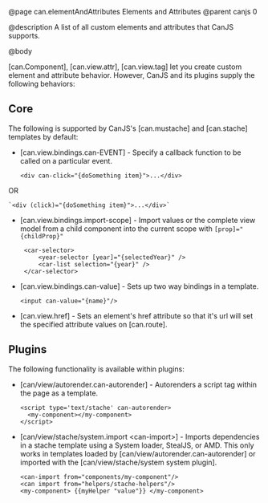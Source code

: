@page can.elementAndAttributes Elements and Attributes
@parent canjs 0

@description A list of all custom elements and attributes that CanJS supports.

@body

[can.Component], [can.view.attr], [can.view.tag] let you create custom element and
attribute behavior.  However, CanJS and its plugins supply the following behaviors:

## Core

The following is supported by CanJS's [can.mustache] and [can.stache] templates by default:

 - [can.view.bindings.can-EVENT] - Specify a callback function to be called on a particular event. 
 
	`<div can-click="{doSomething item}">...</div>`

  OR

	`<div (click)="{doSomething item}">...</div>`

 - [can.view.bindings.import-scope] - Import values or the complete view model from a child component into the current scope with `[prop]="{childProp}"`

   ```
	<car-selector>
		<year-selector [year]="{selectedYear}" />
		<car-list selection="{year}" />
	</car-selector>
   ```

 - [can.view.bindings.can-value] - Sets up two way bindings in a template.
 
   ```
   <input can-value="{name}"/>
   ```

 - [can.view.href] - Sets an element's href attribute so that it's url will set the specified attribute values on [can.route].

## Plugins

The following functionality is available within plugins:

 - [can/view/autorender.can-autorender] - Autorenders a script tag within the page as a template.
 
   ```
   <script type='text/stache' can-autorender>
     <my-component></my-component>
   </script>
   ```
   
 - [can/view/stache/system.import &lt;can-import&gt;] - Imports dependencies in 
   a stache template using a System loader, StealJS, or AMD. This only works
   in templates loaded by [can/view/autorender.can-autorender] or imported
   with the [can/view/stache/system system plugin].
   
   ```
   <can-import from="components/my-component"/>
   <can import from="helpers/stache-helpers"/>
   <my-component> {{myHelper "value"}} </my-component>
   ```